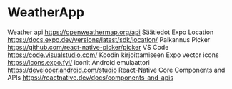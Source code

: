 # WeatherApp
Weather api https://openweathermap.org/api Säätiedot 
Expo Location https://docs.expo.dev/versions/latest/sdk/location/ Paikannus
Picker https://github.com/react-native-picker/picker 
VS Code https://code.visualstudio.com/ Koodin kirjoittamiseen
Expo vector icons https://icons.expo.fyi/ iconit
Android emulaattori https://developer.android.com/studio
React-Native Core Components and APIs https://reactnative.dev/docs/components-and-apis
